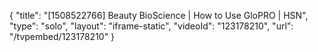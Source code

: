 {
    "title": "[1508522766] Beauty BioScience | How to Use GloPRO | HSN",
    "type": "solo",
    "layout": "iframe-static",
    "videoId": "123178210",
    "url": "\/tvpembed\/123178210"
}